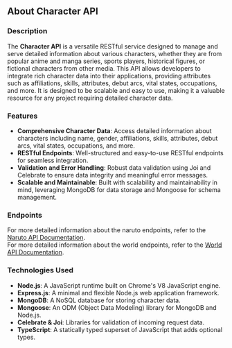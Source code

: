 ## About Character API

### Description

The **Character API** is a versatile RESTful service designed to manage and serve detailed information about various characters, whether they are from popular anime and manga series, sports players, historical figures, or fictional characters from other media. This API allows developers to integrate rich character data into their applications, providing attributes such as affiliations, skills, attributes, debut arcs, vital states, occupations, and more. It is designed to be scalable and easy to use, making it a valuable resource for any project requiring detailed character data.

### Features

- **Comprehensive Character Data**: Access detailed information about characters including name, gender, affiliations, skills, attributes, debut arcs, vital states, occupations, and more.
- **RESTful Endpoints**: Well-structured and easy-to-use RESTful endpoints for seamless integration.
- **Validation and Error Handling**: Robust data validation using Joi and Celebrate to ensure data integrity and meaningful error messages.
- **Scalable and Maintainable**: Built with scalability and maintainability in mind, leveraging MongoDB for data storage and Mongoose for schema management.

### Endpoints

For more detailed information about the naruto endpoints, refer to the [Naruto API Documentation](naruto.md).\
For more detailed information about the world endpoints, refer to the [World API Documentation](world.md).

### Technologies Used

- **Node.js**: A JavaScript runtime built on Chrome's V8 JavaScript engine.
- **Express.js**: A minimal and flexible Node.js web application framework.
- **MongoDB**: A NoSQL database for storing character data.
- **Mongoose**: An ODM (Object Data Modeling) library for MongoDB and Node.js.
- **Celebrate & Joi**: Libraries for validation of incoming request data.
- **TypeScript**: A statically typed superset of JavaScript that adds optional types.
